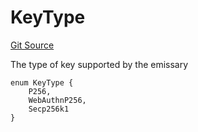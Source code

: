 # KeyType
[Git Source](https://github.com/Uniswap/emissary/blob/338b5651e3672b8603d73d0f0092a62f1841b4f8/src/KeyLib.sol)

The type of key supported by the emissary


```solidity
enum KeyType {
    P256,
    WebAuthnP256,
    Secp256k1
}
```

